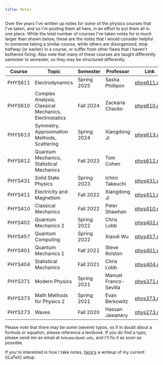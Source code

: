 ```yaml
---
title: Notes
---
```

Over the years I've written up notes for some of the physics courses that I've taken, and so I'm posting them all here, in an effort to put them all in one place.
While the total number of courses I've taken notes for is much larger than shown below, these are the notes that I would consider helpful to someone taking a similar course, while others are disorganized, stop halfway (or earlier) in a course, or suffer from other flaws that I haven't bothered fixing. Also note that many of these courses are taught differently semester to semester, so they may be structured differently.


| Course    | Topic | Semester | Professor | Link |
|-----------|-------|----------|-----------| -----|
| PHYS611   | Electrodynamics | Spring 2025| Sasha Phillipov |[phys611.pdf](/notes/phys611.pdf)| 
| PHYS610   | Complex Analysis, Classical Mechanics, Electrostatics  | Fall 2024 | Zackaria Chacko | [phys610.pdf](/notes/phys610.pdf)| 
| PHYS613   | Symmetry, Approximation Methods, Scattering | Spring 2024 | Xiangdong Ji| [phys613.pdf](/notes/phys613.pdf)| 
| PHYS612   | Quantum Mechanics, Statistical Mechanics | Fall 2023 | Tom Cohen | [phys612.pdf](/notes/phys612.pdf)|
| PHYS431   | Solid State Physics | Spring 2023 | Ichiro Takeuchi | [phys431.pdf](/notes/phys431.pdf) |
| PHYS411   | Electricity and Magnetism | Fall 2022 | Xiangdong Ji |[phys411.pdf](/notes/phys411.pdf) |
| PHYS410   | Classical Mechanics | Fall 2022 | Peter Shawhan | [phys410.pdf](/notes/phys410.pdf)|
| PHYS402   | Quantum Mechanics 2 | Spring 2022| Chris Lobb | [phys402.pdf](/notes/phys402.pdf)|
| PHYS457   | Quantum Computing | Spring 2022| Xiaodi Wu | [phys457.pdf](/notes/phys457.pdf)|
| PHYS401   | Quantum Mechanics 1 | Fall 2021 | Steve Rolston | [phys401.pdf](/notes/phys401.pdf)|
| PHYS404   | Statistical Mechanics | Fall 2021 | Chris Lobb | [phys404.pdf](/notes/phys404.pdf) |
| PHYS371   | Modern Physics |Spring 2021 | Manuel Franco-Sevilla |[phys371.pdf](/notes/phys371.pdf)|
| PHYS373   | Math Methods for Physics 2 |Spring 2021 | Evan Berkowitz |[phys373.pdf](/notes/phys373.pdf)|
| PHYS273   | Waves |Fall 2020| Hassan Jawahery  |[phys273.pdf](/notes/phys273.pdf)|

Please note that there may be some (severe) typos, so if in doubt about a formula or equation, please reference a textbook. If you do find a typo, please send me an email at `hekumar@umd.edu`, and I'll fix it as soon as possible.

If you're interested in how I take notes, [here's](/tex/) a writeup of my current \(\LaTeX\) setup.
